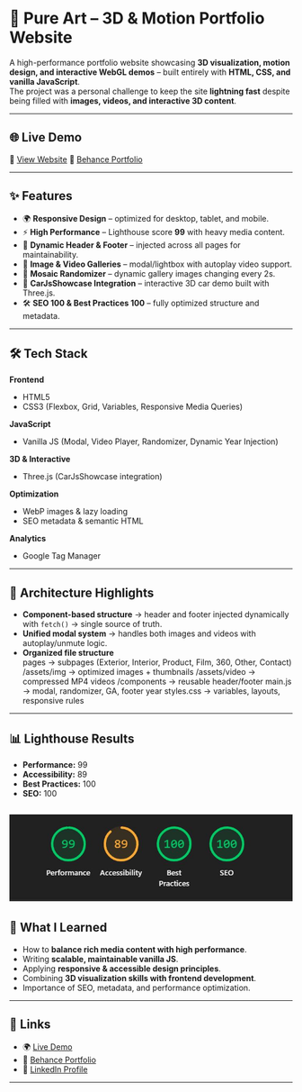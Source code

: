 # 🎨 Pure Art – 3D & Motion Portfolio Website

A high-performance portfolio website showcasing **3D visualization, motion design, and interactive WebGL demos** – built entirely with **HTML, CSS, and vanilla JavaScript**.  
The project was a personal challenge to keep the site **lightning fast** despite being filled with **images, videos, and interactive 3D content**.

---

## 🌐 Live Demo  
🔗 [View Website](https://www.pure-art.co/)
🎨 [Behance Portfolio](https://www.behance.net/pure-art)

---

## ✨ Features  

- 🌍 **Responsive Design** – optimized for desktop, tablet, and mobile.  
- ⚡ **High Performance** – Lighthouse score **99** with heavy media content.  
- 🧩 **Dynamic Header & Footer** – injected across all pages for maintainability.  
- 🎥 **Image & Video Galleries** – modal/lightbox with autoplay video support.  
- 🔄 **Mosaic Randomizer** – dynamic gallery images changing every 2s.  
- 🚗 **CarJsShowcase Integration** – interactive 3D car demo built with Three.js.  
- 🛠 **SEO 100 & Best Practices 100** – fully optimized structure and metadata.  

---

## 🛠 Tech Stack  

**Frontend**  
- HTML5  
- CSS3 (Flexbox, Grid, Variables, Responsive Media Queries)  

**JavaScript**  
- Vanilla JS (Modal, Video Player, Randomizer, Dynamic Year Injection)  

**3D & Interactive**  
- Three.js (CarJsShowcase integration)  

**Optimization**  
- WebP images & lazy loading  
- SEO metadata & semantic HTML  

**Analytics**  
- Google Tag Manager  

---

## 📂 Architecture Highlights  

- **Component-based structure** → header and footer injected dynamically with `fetch()` → single source of truth.  
- **Unified modal system** → handles both images and videos with autoplay/unmute logic.  
- **Organized file structure**  
pages → subpages (Exterior, Interior, Product, Film, 360, Other, Contact)
/assets/img → optimized images + thumbnails
/assets/video → compressed MP4 videos
/components → reusable header/footer
main.js → modal, randomizer, GA, footer year
styles.css → variables, layouts, responsive rules


---

## 📊 Lighthouse Results  

- **Performance:** 99  
- **Accessibility:** 89  
- **Best Practices:** 100  
- **SEO:** 100  

![Lighthouse Score](./assets/img/GoogleLightHouse.JPG) 
---

## 🎯 What I Learned  

- How to **balance rich media content with high performance**.  
- Writing **scalable, maintainable vanilla JS**.  
- Applying **responsive & accessible design principles**.  
- Combining **3D visualization skills with frontend development**.  
- Importance of SEO, metadata, and performance optimization.  

---

## 🔗 Links  

- 🌍 [Live Demo](https://www.pure-art.co/)
- 🎨 [Behance Portfolio](https://www.behance.net/pure-art)  
- 💼 [LinkedIn Profile](https://www.linkedin.com/in/nour-tinawi)  

---
